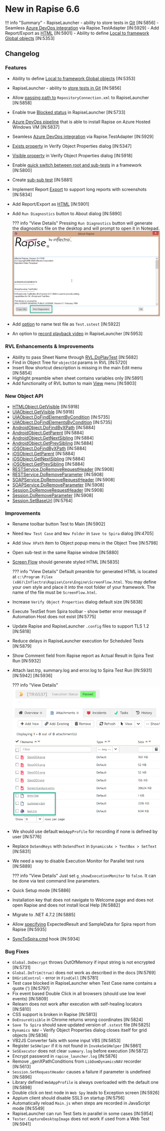 # New in Rapise 6.6

!!! info "Summary"
    - RapiseLauncher - ability to store tests in [Git](../Guide/git_integration.md) [IN:5856]
    - Seamless [Azure DevOps integration](../Guide/vstest.md) via Rapise.TestAdapter [IN:5929]
    - Add Report/Export as [HTML](../Guide/automated_reporting.md#export-report) [IN:5901]
    - Ability to define [Local to framework Global objects](../Guide/global_objects.md) [IN:5353]

## Changelog

### Features

- Ability to define [Local to framework Global objects](../Guide/global_objects.md) [IN:5353]
- RapiseLauncher - ability to [store tests in Git](../Guide/git_integration.md) [IN:5856]
- Allow [passing path to](../Guide/spiratest_integration.md#command-line-arguments) `RepositoryConnection.xml` to RapiseLauncher [IN:5858]
- Enable true [Blocked status](../Guide/spiratest_integration.md#block-execution) in RapiseLauncher [IN:5733]
- [Azure DevOps pipeline](https://github.com/Inflectra/rapise-testadapter#azure-pipelines) that is able to install Rapise on Azure Hosted Windows VM [IN:5837]
- Seamless [Azure DevOps integration](../Guide/vstest.md) via Rapise.TestAdapter [IN:5929]
- [Exists property](../Guide/verify_object_properties.md#check-object-exists) in Verify Object Properties dialog [IN:5347]
- [Visible property](../Guide/verify_object_properties.md#check-object-visible) in Verify Object Properties dialog [IN:5918]
- Enable [quick switch between root and sub-tests](../Intro/framework.md#framework-navigation-root-test-parent-test-sub-tests) in a framework [IN:5800]
- Create [sub-sub test](../Guide/tests_and_sub_tests.md#sub-test-context-menu) [IN:5881]
- Implement Report [Export](../Guide/automated_reporting.md#export-report) to support long reports with screenshots [IN:5834]
- Add Report/Export as [HTML](../Guide/automated_reporting.md#export-report) [IN:5901]
- Add `Run Diagnostics` button to About dialog [IN:5890]

    ??? info "View Details"
        Pressing `Run Diagnostics` button will generate the diagnostics file on the desktop and will prompt to open it in Notepad.
        ![About Dialog](../Guide/img/run_diagnostics.png)

- Add [option](../Guide/options_dialog.md#settings) to name test file as `Test.sstest` [IN:5922]
- An option to [record playback video](../Guide/spiratest_integration.md#record-playback-videos) in RapiseLauncher [IN:5953]

### RVL Enhancements & Improvements

- Ability to pass Sheet Name through [RVL.DoPlayTest](../Libraries/RVL.md#doplaytest) [IN:5682]
- Find in Object Tree for `objectId` params in RVL [IN:5720]
- Insert Row shortcut description is missing in the main Edit menu [IN:5854]
- Highlight preamble when sheet contains variables only [IN:5891]
- Add functionality of RVL button to main [View](../Guide/menu_and_toolbars.md#view) menu [IN:5903]

### New Object API

- [HTMLObject.GetVisible](../Libraries/HTMLObject.md#visible) [IN:5918]
- [UIAObject.GetVisible](../Libraries/UIAObject.md#visible) [IN:5918]
- [UIAObject.DoFindElementByCondition](../Libraries/UIAObject.md#dofindelementbycondition) [IN:5735]
- [UIAObject.DoFindElementsByCondition](../Libraries/UIAObject.md#dofindelementsbycondition) [IN:5735]
- [AndroidObject.DoFindByXPath](../Libraries/AndroidObject.md#dofindbyxpath) [IN:5884]
- [AndroidObject.GetParent](../Libraries/AndroidObject.md#parent) [IN:5884]
- [AndroidObject.GetNextSibling](../Libraries/AndroidObject.md#nextsibling) [IN:5884]
- [AndroidObject.GetPrevSibling](../Libraries/AndroidObject.md#prevsibling) [IN:5884]
- [iOSObject.DoFindByXPath](../Libraries/iOSObject.md#dofindbyxpath) [IN:5884]
- [iOSObject.GetParent](../Libraries/iOSObject.md#parent) [IN:5884]
- [iOSObject.GetNextSibling](../Libraries/iOSObject.md#nextsibling) [IN:5884]
- [iOSObject.GetPrevSibling](../Libraries/iOSObject.md#prevsibling) [IN:5884]
- [RESTService.DoRemoveRequestHeader](../Libraries/RESTService.md#doremoverequestheader) [IN:5908]
- [RESTService.DoRemoveParameter](../Libraries/RESTService.md#doremoveparameter) [IN:5908]
- [SOAPService.DoRemoveRequestHeader](../Libraries/SOAPService.md#doremoverequestheader) [IN:5908]
- [SOAPService.DoRemoveParameter](../Libraries/SOAPService.md#doremoveparameter) [IN:5908]
- [Session.DoRemoveRequestHeader](../Libraries/Session.md#doremoverequestheader) [IN:5908]
- [Session.DoRemoveParameter](../Libraries/Session.md#doremoveparameter) [IN:5908]
- [Session.SetBaseUrl](../Libraries/Session.md#setbaseurl) [IN:5764]

### Improvements

- Rename toolbar button Test to Main [IN:5902]
- Need `New Test Case` and `New Folder` in `Save to Spira` dialog [IN:4705]
- Add `Show XPath` item to Object popup menu in the Object Tree [IN:5798]
- Open sub-test in the same Rapise window [IN:5880]
- [Screen Flow](../Guide/screenshots.md#playback) should generate styled HTML [IN:5835]

    ??? info "View Details"
        Default preamble for generated HTML is located at `c:\Program Filex (x86)\Inflectra\Rapise\Core\Engine\ScreenFlow.html`. You may define your own style and place it into the root folder of your framework. The name of the file must be `ScreenFlow.html`.

- Increase `Verify Object Properties` dialog default size [IN:5838]
- Execute TestSet from Spira toolbar - show better error message if Automation Host does not exist [IN:5775]
- Update Rapise and RapiseLauncher `.config` files to support TLS 1.2 [IN:5818]
- Reduce delays in RapiseLauncher execution for Scheduled Tests [IN:5879]
- Show Comment field from Rapise report as Actual Result in Spira Test Run [IN:5932]
- Attach last.trp, summary.log and error.log to Spira Test Run [IN:5931] [IN:5942] [IN:5936]

    ??? info "View Details"
        ![](../Guide/img/testrun_attachments.png)

- We should use default `WebAppProfile` for recording if none is defined by user [IN:5776]
- Replace `DoSendKeys` with `DoSendText` in `DynamicsAx > TextBox > SetText` [IN:5831]
- We need a way to disable Execution Monitor for Parallel test runs [IN:5889]

    ??? info "View Details"
        Just set `g_showExecutionMonitor` to `false`. It can be done via test command line parameters.

- Quick Setup mode [IN:5886]
- Installation key that does not navigate to Welcome page and does not open Rapise and does not install local Help [IN:5882]
- Migrate to .NET 4.7.2 [IN:5885]
- Allow [specifying](../Guide/automated_reporting.md#custom-spira-column-mapping) ExpectedResult and SampleData for Spira report from Rapise [IN:5935]
- [SyncToSpira.cmd](../Guide/git_integration.md#saving-existing-test-and-synctospiracmd) hook [IN:5934]

### Bug Fixes

- `Global.DoDecrypt` throws OutOfMemory if input string is not encrypted [IN:5731]
- `Global.DoTrim(true)` does not work as described in the docs [IN:5769]
- `DXGridControl` - error in `FindCell` [IN:5781]
- Test case blocked in RapiseLauncher when Test Case name contains a quote (') [IN:5797]
- Fix event based Double Click in all browsers (should use low level events) [IN:5809]
- Relearn does not work after execution with self-healing locators [IN:5810]
- CSS support is broken in Rapise [IN:5813]
- `DoEnsureVisible` in Chrome returns wrong coordinates [IN:5824]
- `Save To Spira` should save updated version of `.sstest` file [IN:5825]
- `Dynamics NAV` - Verify Object Properties dialog closes itself for grid objects [IN:5836]
- VB2JS Converter fails with some input VBS [IN:5853]
- Register `SeSHelper` if it is not found in `InvokeSeSHelper` [IN:5861]
- `SeSExecutor` does not clear `summary.log` before execution [IN:5872]
- Encrypt password in `rapise_launcher.log` [IN:5876]
- Remove _genXPathConditions from `LibDomDynamicsNAV` recorder [IN:5613]
- `Session.SetRequestHeader` causes a failure if parameter is undefined [IN:5896]
- Library defined `WebAppProfile` is always overloaded with the default one [IN:5898]
- Double click on text node in `Web Spy` leads to Exception screen [IN:5926]
- Appium client should disable SSL3 on startup [IN:5756]
- Automatically reload `Main.js` when steps are recorded in JavaScript mode [IN:5549]
- RapiseLauncher can run Test Sets in parallel in some cases [IN:5954]
- `Tester.CaptureDesktopImage` does not work if used from a Web Test [IN:5941]
